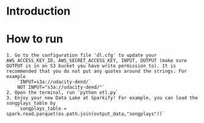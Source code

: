 # Introduction

# How to run
    1. Go to the configuration file 'dl.cfg' to update your AWS_ACCESS_KEY_ID, AWS_SECRET_ACCESS_KEY, INPUT, OUTPUT (make sure OUTPUT is in an S3 bucket you have write permission to). It is recommended that you do not put any quotes around the strings. For example
        `INPUT=s3a://udacity-dend/` 
        NOT INPUT="s3a://udacity-dend/"`        
    2. Open the terminal, run `python etl.py`
    3. Enjoy your new Data Lake at Sparkify! For example, you can load the songplays_table by
        `songplays_table = spark.read.parquet(os.path.join(output_data,"songplays"))`